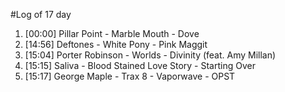 #Log of 17 day

1. [00:00] Pillar Point - Marble Mouth - Dove
1. [14:56] Deftones - White Pony - Pink Maggit
1. [15:04] Porter Robinson - Worlds - Divinity (feat. Amy Millan)
1. [15:15] Saliva - Blood Stained Love Story - Starting Over
1. [15:17] George Maple - Trax 8 - Vaporwave - OPST
